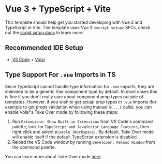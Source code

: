# Vue 3 + TypeScript + Vite

This template should help get you started developing with Vue 3 and TypeScript in Vite. The template uses Vue 3 `<script setup>` SFCs, check out the [script setup docs](https://v3.vuejs.org/api/sfc-script-setup.html#sfc-script-setup) to learn more.

## Recommended IDE Setup

- [VS Code](https://code.visualstudio.com/) + [Volar](https://marketplace.visualstudio.com/items?itemName=Vue.volar)

## Type Support For `.vue` Imports in TS

Since TypeScript cannot handle type information for `.vue` imports, they are shimmed to be a generic Vue component type by default. In most cases this is fine if you don't really care about component prop types outside of templates. However, if you wish to get actual prop types in `.vue` imports (for example to get props validation when using manual `h(...)` calls), you can enable Volar's Take Over mode by following these steps:

1. Run `Extensions: Show Built-in Extensions` from VS Code's command palette, look for `TypeScript and JavaScript Language Features`, then right click and select `Disable (Workspace)`. By default, Take Over mode will enable itself if the default TypeScript extension is disabled.
2. Reload the VS Code window by running `Developer: Reload Window` from the command palette.

You can learn more about Take Over mode [here](https://github.com/johnsoncodehk/volar/discussions/471).

<!--
  TODO:
  - avoid bounce back
  - expanded -> none
  - features
    - outer
    - square
  - others
    - css vars -> v-bind
    - more examples
    - docs

  API design
  - props
    ?left: 'normal' | 'outer' | 'max'
    ?right: 'normal' | 'outer' | 'max'
    shown: true | false
    expanded: true | false
    ?layout: 'normal' | 'large' | 'square'
    leftResponsive: true | false
    rightResponsive: true | false
    warning: true | false
  - slots
    left
    right
    expanded
    expanded-left
    expanded-right
  - events
-->
